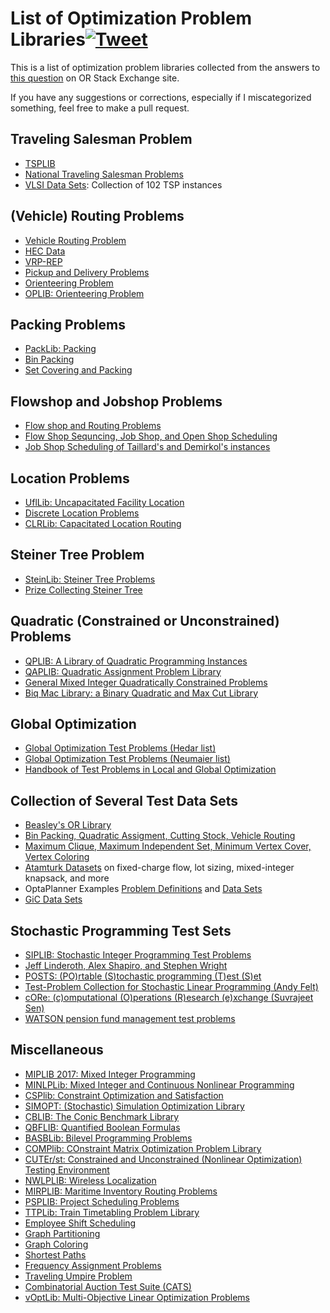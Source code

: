 # List of Optimization Problem Libraries[![Tweet](https://img.shields.io/twitter/url/http/shields.io.svg?style=social)](https://twitter.com/intent/tweet?text=List%20of%20Optimization%20Problem%20Libraries&url=https://github.com/ekhoda/optimization_problem_libraries&via=EhsanKhoda&hashtags=orms,optimization)
This is a list of optimization problem libraries collected from the answers to [this question](https://or.stackexchange.com/q/244/36) on OR Stack Exchange site.

If you have any suggestions or corrections, especially if I miscategorized something, feel free to make a pull request.

## Traveling Salesman Problem
* [TSPLIB](http://elib.zib.de/pub/mp-testdata/tsp/tsplib/tsplib.html)
* [National Traveling Salesman Problems](http://www.math.uwaterloo.ca/tsp/world/countries.html)
* [VLSI Data Sets](http://www.math.uwaterloo.ca/tsp/vlsi/): Collection of 102 TSP instances

## (Vehicle) Routing Problems
* [Vehicle Routing Problem](http://www.bernabe.dorronsoro.es/vrp)
* [HEC Data](http://neumann.hec.ca/chairedistributique/data)
* [VRP-REP](http://www.vrp-rep.org/)
* [Pickup and Delivery Problems](http://hhperez.webs.ull.es/PDsite/)
* [Orienteering Problem](https://www.mech.kuleuven.be/en/cib/op)
* [OPLIB: Orienteering Problem](https://unicen.smu.edu.sg/oplib-orienteering-problem-library)

## Packing Problems
* [PackLib: Packing](http://www.ibr.cs.tu-bs.de/alg/packlib/instances.shtml)
* [Bin Packing](https://www2.wiwi.uni-jena.de/Entscheidung/binpp/index.htm)
* [Set Covering and Packing](http://sites.nlsde.buaa.edu.cn/~kexu/benchmarks/set-benchmarks.htm)

## Flowshop and Jobshop Problems
* [Flow shop and Routing Problems](http://soa.iti.es/instancias-problemas)
* [Flow Shop Sequncing, Job Shop, and Open Shop Scheduling](http://mistic.heig-vd.ch/taillard/problemes.dir/ordonnancement.dir/ordonnancement.html)
* [Job Shop Scheduling of Taillard's and Demirkol's instances ](http://optimizizer.com/jobshop.php)

## Location Problems
* [UflLib: Uncapacitated Facility Location](http://resources.mpi-inf.mpg.de/departments/d1/projects/benchmarks/UflLib/)
* [Discrete Location Problems](http://math.nsc.ru/AP/benchmarks/english.html)
* [CLRLib: Capacitated Location Routing](https://www.coga.tu-berlin.de/v_menue/download_media/clrlib)

## Steiner Tree Problem
* [SteinLib: Steiner Tree Problems](http://steinlib.zib.de//steinlib.php)
* [Prize Collecting Steiner Tree](https://homepage.univie.ac.at/ivana.ljubic/research/pcstp/)

## Quadratic (Constrained or Unconstrained) Problems
* [QPLIB: A Library of Quadratic Programming Instances](http://qplib.zib.de/)
* [QAPLIB: Quadratic Assignment Problem Library](http://anjos.mgi.polymtl.ca/qaplib)
* [General Mixed Integer Quadratically Constrained Problems](http://cedric.cnam.fr/~lamberta/Library/iqcp_miqcp.html)
* [Biq Mac Library: a Binary Quadratic and Max Cut Library](http://biqmac.uni-klu.ac.at/biqmaclib.html)

## Global Optimization
* [Global Optimization Test Problems (Hedar list)](http://www-optima.amp.i.kyoto-u.ac.jp/member/student/hedar/Hedar_files/TestGO.htm)
* [Global Optimization Test Problems (Neumaier list)](https://www.mat.univie.ac.at/~neum/glopt/test.html)
* [Handbook of Test Problems in Local and Global Optimization](http://titan.princeton.edu/TestProblems/)

## Collection of Several Test Data Sets
* [Beasley's OR Library](http://people.brunel.ac.uk/~mastjjb/jeb/info.html)
* [Bin Packing, Quadratic Assigment, Cutting Stock, Vehicle Routing](http://perso.prism.uvsq.fr/~blec/index.php?p=./rech/oc&lang=en)
* [Maximum Clique, Maximum Independent Set, Minimum Vertex Cover, Vertex Coloring](http://sites.nlsde.buaa.edu.cn/~kexu/benchmarks/graph-benchmarks.htm)
* [Atamturk Datasets](https://atamturk.ieor.berkeley.edu/data/) on fixed-charge flow, lot sizing, mixed-integer knapsack, and more
* OptaPlanner Examples [Problem Definitions](https://docs.optaplanner.org/latestFinal/optaplanner-docs/html_single/#examplesOverview) and [Data Sets](https://github.com/kiegroup/optaplanner/tree/master/optaplanner-examples/data)
* [GiC Data Sets](https://sites.google.com/site/gciports/)

## Stochastic Programming Test Sets 
* [SIPLIB: Stochastic Integer Programming Test Problems](https://www2.isye.gatech.edu/~sahmed/siplib/)
* [Jeff Linderoth, Alex Shapiro, and Stephen Wright](http://pages.cs.wisc.edu/~swright/stochastic/sampling/)
* [POSTS: (PO)rtable (S)tochastic programming (T)est (S)et](http://users.iems.northwestern.edu/~jrbirge/html/dholmes/post.html)
* [Test-Problem Collection for Stochastic Linear Programming (Andy Felt)](https://www4.uwsp.edu/math/afelt/slptestset/download.html)
* [cORe: (c)omputational (O)perations (R)esearch (e)xchange (Suvrajeet Sen)](https://core.isrd.isi.edu/chaise/recordset/#1/Core:Instance@sort(RCT::desc::,RID))
* [WATSON pension fund management test problems](http://vlsicad.eecs.umich.edu/BK/Slots/cache/www-cfr.jims.cam.ac.uk/research/stprog.html)


## Miscellaneous
* [MIPLIB 2017: Mixed Integer Programming](http://miplib.zib.de)
* [MINLPLib: Mixed Integer and Continuous Nonlinear Programming](http://www.minlplib.org/instances.html)
* [CSPlib: Constraint Optimization and Satisfaction](http://www.csplib.org/)
* [SIMOPT: (Stochastic) Simulation Optimization Library](http://www.simopt.org/)
* [CBLIB: The Conic Benchmark Library](http://cblib.zib.de/)
* [QBFLIB: Quantified Boolean Formulas](http://www.qbflib.org)
* [BASBLib: Bilevel Programming Problems](http://basblsolver.github.io/BASBLib/)
* [COMPlib: COnstraint Matrix Optimization Problem Library](http://www.complib.de/)
* [CUTEr/st: Constrained and Unconstrained (Nonlinear Optimization) Testing Environment]( http://www.cuter.rl.ac.uk/Problems/mastsif.shtml)
* [NWLPLIB: Wireless Localization](http://www.ic.unicamp.br/~cid/Problem-instances/Wireless-Localization/)
* [MIRPLIB: Maritime Inventory Routing Problems](https://mirplib.scl.gatech.edu/)
* [PSPLIB: Project Scheduling Problems](http://www.om-db.wi.tum.de/psplib/main.html)
* [TTPLib: Train Timetabling Problem Library](http://ttplib.zib.de)
* [Employee Shift Scheduling](http://www.schedulingbenchmarks.org/)
* [Graph Partitioning](http://chriswalshaw.co.uk)
* [Graph Coloring](https://mat.gsia.cmu.edu/COLOR/instances.html)
* [Shortest Paths](http://users.diag.uniroma1.it/challenge9/download.shtml)
* [Frequency Assignment Problems](http://fap.zib.de/problems/)
* [Traveling Umpire Problem](http://benchmark.gent.cs.kuleuven.be/tup/en/)
* [Combinatorial Auction Test Suite (CATS)](https://www.cs.ubc.ca/~kevinlb/CATS/)
* [vOptLib: Multi-Objective Linear Optimization Problems](https://voptsolver.github.io/vOptLib/)





